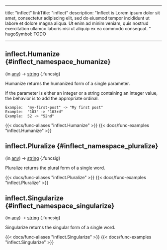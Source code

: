 




---
title: "inflect"
linkTitle: "inflect"
description: "Inflect is Lorem ipsum dolor sit amet, consectetur adipiscing elit, sed do eiusmod tempor incididunt ut labore et dolore magna aliqua. Ut enim ad minim veniam, quis nostrud exercitation ullamco laboris nisi ut aliquip ex ea commodo consequat. "
hugoSymbol: TODO




---















## inflect.Humanize {#inflect_namespace_humanize}

\(in [any](/documentation/reference/gotypes/#any)\) → [string](/documentation/reference/gotypes/#string)
{.funcsig}


Humanize returns the humanized form of a single parameter.

If the parameter is either an integer or a string containing an integer
value, the behavior is to add the appropriate ordinal.

    Example:  "my-first-post" -> "My first post"
    Example:  "103" -> "103rd"
    Example:  52 -> "52nd"

{{< docs/func-aliases "inflect.Humanize" >}}
{{< docs/func-examples "inflect.Humanize" >}}







## inflect.Pluralize {#inflect_namespace_pluralize}

\(in [any](/documentation/reference/gotypes/#any)\) → [string](/documentation/reference/gotypes/#string)
{.funcsig}


Pluralize returns the plural form of a single word.

{{< docs/func-aliases "inflect.Pluralize" >}}
{{< docs/func-examples "inflect.Pluralize" >}}







## inflect.Singularize {#inflect_namespace_singularize}

\(in [any](/documentation/reference/gotypes/#any)\) → [string](/documentation/reference/gotypes/#string)
{.funcsig}


Singularize returns the singular form of a single word.

{{< docs/func-aliases "inflect.Singularize" >}}
{{< docs/func-examples "inflect.Singularize" >}}





